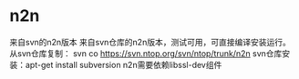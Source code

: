 # n2n
来自svn的n2n版本
来自svn仓库的n2n版本，测试可用，可直接编译安装运行。
从svn仓库复制：
svn co https://svn.ntop.org/svn/ntop/trunk/n2n
svn仓库安装：apt-get install subversion
n2n需要依赖libssl-dev组件
